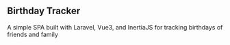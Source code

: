 ## Birthday Tracker
A simple SPA built with Laravel, Vue3, and InertiaJS for tracking birthdays of friends and family

